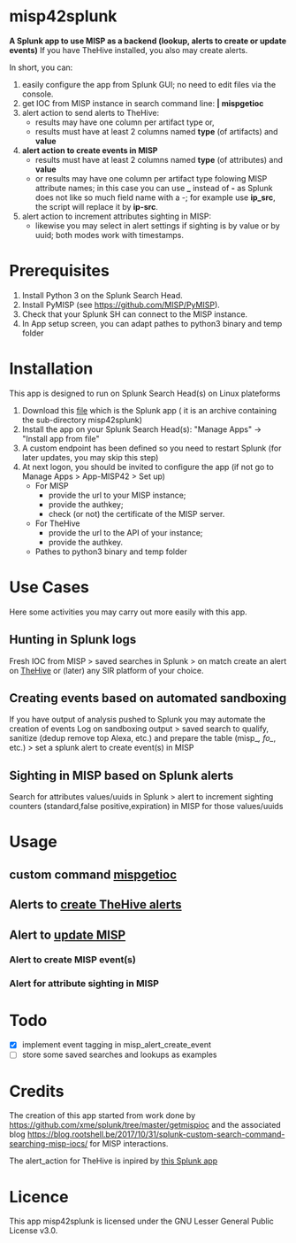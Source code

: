 # misp42splunk
**A Splunk app to use MISP as a backend (lookup, alerts to create or update events)**
If you have TheHive installed, you also may create alerts.

In short, you can:
1. easily configure the app from Splunk GUI; no need to edit files via the console.
2. get IOC from MISP instance in search command line: __| mispgetioc__
3. alert action to send alerts to TheHive:
    - results may have one column per artifact type or,
    - results must have at least 2 columns named **type** (of artifacts) and **value**
4. **alert action to create events in MISP**
    - results must have at least 2 columns named **type** (of attributes) and **value**
    - or results may have one column per artifact type folowing MISP attribute names; in this case you can use **_** instead of **-** as Splunk does not like so much field name with a -; for example use **ip_src**, the script will replace it by **ip-src**.    
5. alert action to increment attributes sighting in MISP:
    - likewise you may select in alert settings if sighting is by value or by uuid; both modes work with timestamps.

# Prerequisites
1. Install Python 3 on the Splunk Search Head.
2. Install PyMISP (see https://github.com/MISP/PyMISP).
3. Check that your Splunk SH can connect to the MISP instance. 
4. In App setup screen, you can adapt pathes to python3 binary and temp folder

# Installation
This app is designed to run on Splunk Search Head(s) on Linux plateforms
1. Download this [file](mispgetioc.tar.gz) which is the Splunk app ( it is an archive containing the sub-directory misp42splunk)
3. Install the app on your Splunk Search Head(s): "Manage Apps" -> "Install app from file"
4. A custom endpoint has been defined so you need to restart Splunk (for later updates, you may skip this step)
5. At next logon, you should be invited to configure the app (if not go to Manage Apps > App-MISP42 > Set up) 
    - For MISP
        - provide the url to your MISP instance;
        - provide the authkey;
        - check (or not) the certificate of the MISP server.
    - For TheHive
        - provide the url to the API of your instance;
        - provide the authkey.
    - Pathes to python3 binary and temp folder

# Use Cases

Here some activities you may carry out more easily with this app.
## Hunting in Splunk logs
Fresh IOC from MISP > saved searches in Splunk > on match create an alert on [TheHive](https://thehive-project.org/) or (later) any SIR platform of your choice.

## Creating events based on automated sandboxing
If you have output of analysis pushed to Splunk you may automate the creation of events
Log on sandboxing output > saved search to qualify, sanitize (dedup remove top Alexa, etc.)  and prepare the table (misp_*, fo_*, etc.) > set a splunk alert to create event(s) in MISP

## Sighting in MISP based on Splunk alerts
Search for attributes values/uuids in Splunk > alert to increment sighting counters (standard,false positive,expiration) in MISP for those values/uuids 

# Usage
## custom command [mispgetioc](docs/mispgetioc.md)
## Alerts to [create TheHive alerts](docs/thehivealerts.md)
## Alert to [update MISP](docs/mispalerts.md)
### Alert to create MISP event(s)
### Alert for attribute sighting in MISP

# Todo
- [X] implement event tagging in misp_alert_create_event
- [ ] store some saved searches and lookups as examples

# Credits
The creation of this app started from work done by https://github.com/xme/splunk/tree/master/getmispioc and the associated blog https://blog.rootshell.be/2017/10/31/splunk-custom-search-command-searching-misp-iocs/ for MISP interactions.

The alert_action for TheHive is inpired by [this Splunk app](https://splunkbase.splunk.com/app/3642/)

# Licence
This app misp42splunk is licensed under the GNU Lesser General Public License v3.0.

